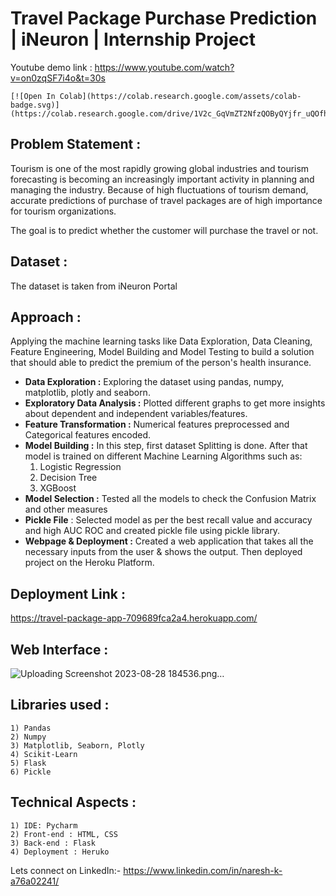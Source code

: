 # Travel Package Purchase Prediction | iNeuron | Internship Project
Youtube demo link : https://www.youtube.com/watch?v=on0zqSF7i4o&t=30s

```
[![Open In Colab](https://colab.research.google.com/assets/colab-badge.svg)](https://colab.research.google.com/drive/1V2c_GqVmZT2NfzQOByQYjfr_uQOfhk5n#scrollTo=h13reMCDHh8M)]
```
## Problem Statement :

Tourism is one of the most rapidly growing global industries and tourism forecasting is becoming an increasingly important activity in planning and managing the industry. Because of high fluctuations of tourism demand, accurate predictions of purchase of travel packages are of high importance for tourism organizations. 

The goal is to predict whether the customer will purchase the travel or not.


## Dataset :

The dataset is taken from iNeuron Portal

## Approach :

Applying the machine learning tasks like Data Exploration, Data Cleaning, Feature Engineering, Model Building and Model Testing to build a solution that should able to predict the premium of the person's health insurance.

- **Data Exploration :** Exploring the dataset using pandas, numpy, matplotlib, plotly and seaborn.
- **Exploratory Data Analysis :** Plotted different graphs to get more insights about dependent and independent variables/features.
- **Feature Transformation :** Numerical features preprocessed and Categorical features encoded.
- **Model Building :** In this step, first dataset Splitting is done. After that model is trained on different Machine Learning Algorithms such as:
  1) Logistic Regression
  2) Decision Tree
  3) XGBoost
- **Model Selection :** Tested all the models to check the Confusion Matrix and other measures
- **Pickle File** : Selected model as per the best recall value and accuracy and high AUC ROC and created pickle file using pickle library.
- **Webpage & Deployment :** Created a web application that takes all the necessary inputs from the user & shows the output. Then deployed project on the Heroku Platform.

## Deployment Link :

https://travel-package-app-709689fca2a4.herokuapp.com/

## Web Interface :
![Uploading Screenshot 2023-08-28 184536.png…]()


## Libraries used :

    1) Pandas
    2) Numpy
    3) Matplotlib, Seaborn, Plotly
    4) Scikit-Learn
    5) Flask
    6) Pickle

## Technical Aspects :

    1) IDE: Pycharm
    2) Front-end : HTML, CSS
    3) Back-end : Flask
    4) Deployment : Heruko


Lets connect on LinkedIn:- https://www.linkedin.com/in/naresh-k-a76a02241/
 
